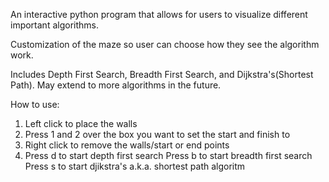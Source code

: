 An interactive python program that allows for users to visualize different important algorithms.

Customization of the maze so user can choose how they see the algorithm work.

Includes Depth First Search, Breadth First Search, and Dijkstra's(Shortest Path). May extend to more algorithms in the future.

How to use:
1) Left click to place the walls
2) Press 1 and 2 over the box you want to set the start and finish to
3) Right click to remove the walls/start or end points
4) Press d to start depth first search
   Press b to start breadth first search
   Press s to start djikstra's a.k.a. shortest path algoritm